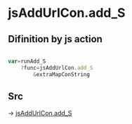 # jsAddUrlCon.add_S

## Difinition by js action

```js.js

var=runAdd_S
	?func=jsAddUrlCon.add_S
		&extraMapConString
```

## Src

-> [jsAddUrlCon.add_S](https://github.com/puutaro/CommandClick/blob/master/app/src/main/java/com/puutaro/commandclick/fragment_lib/terminal_fragment/js_interface/toolbar/JsAddUrlCon.kt#L23)



